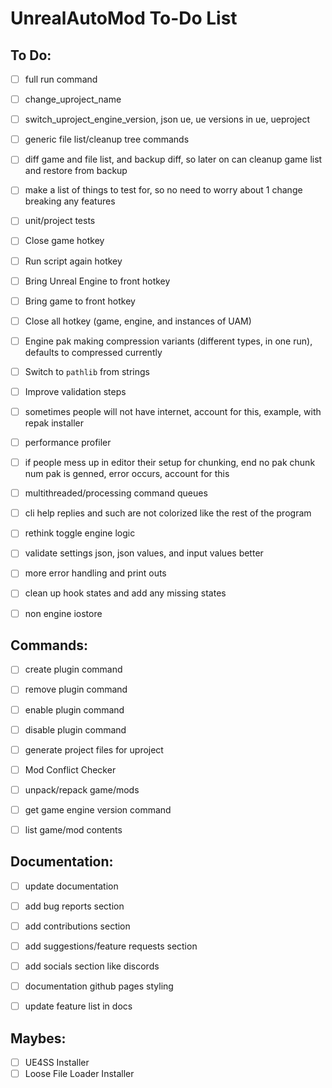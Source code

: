 # UnrealAutoMod To-Do List


## To Do:
- [ ] full run command
- [ ] change_uproject_name
- [ ] switch_uproject_engine_version, json ue, ue versions in ue, ueproject
- [ ] generic file list/cleanup tree commands
- [ ] diff game and file list, and backup diff, so later on can cleanup game list and restore from backup
- [ ] make a list of things to test for, so no need to worry about 1 change breaking any features
- [ ] unit/project tests
- [ ] Close game hotkey
- [ ] Run script again hotkey
- [ ] Bring Unreal Engine to front hotkey
- [ ] Bring game to front hotkey
- [ ] Close all hotkey (game, engine, and instances of UAM)
- [ ] Engine pak making compression variants (different types, in one run), defaults to compressed currently
- [ ] Switch to `pathlib` from strings
- [ ] Improve validation steps
- [ ] sometimes people will not have internet, account for this, example, with repak installer
- [ ] performance profiler
- [ ] if people mess up in editor their setup for chunking, end no pak chunk num pak is genned, error occurs, account for this
- [ ] multithreaded/processing command queues
- [ ] cli help replies and such are not colorized like the rest of the program
- [ ] rethink toggle engine logic
- [ ] validate settings json, json values, and input values better
- [ ] more error handling and print outs
- [ ] clean up hook states and add any missing states
- [ ] non engine iostore


## Commands:
- [ ] create plugin command
- [ ] remove plugin command
- [ ] enable plugin command
- [ ] disable plugin command
- [ ] generate project files for uproject
- [ ] Mod Conflict Checker
- [ ] unpack/repack game/mods
- [ ] get game engine version command
- [ ] list game/mod contents


## Documentation:
- [ ] update documentation
- [ ] add bug reports section
- [ ] add contributions section
- [ ] add suggestions/feature requests section
- [ ] add socials section like discords
- [ ] documentation github pages styling
- [ ] update feature list in docs


## Maybes:
- [ ] UE4SS Installer
- [ ] Loose File Loader Installer
